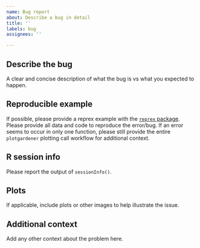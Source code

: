 ```yaml
---
name: Bug report
about: Describe a bug in detail
title: ''
labels: bug
assignees: ''

---
```


## Describe the bug

A clear and concise description of what the bug is vs what you expected to happen.

## Reproducible example

If possible, please provide a reprex example with the [`reprex` package](https://reprex.tidyverse.org/articles/learn-reprex.html). Please provide all data and code to reproduce the error/bug. If an error seems to occur in only one function, please still provide the entire `plotgardener` plotting call workflow for additional context.

## R session info

Please report the output of `sessionInfo()`.

## Plots

If applicable, include plots or other images to help illustrate the issue.

## Additional context

Add any other context about the problem here.
